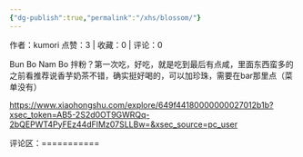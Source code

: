 ```yaml
---
{"dg-publish":true,"permalink":"/xhs/blossom/"}
---
```


作者：kumori
点赞：3   |   收藏：0   |   评论：0

Bun Bo Nam Bo 拌粉？第一次吃，好吃，就是吃到最后有点咸，里面东西蛮多的
之前看推荐说香芋奶茶不错，确实挺好喝的，可以加珍珠，需要在bar那里点（菜单没有）

https://www.xiaohongshu.com/explore/649f44180000000027012b1b?xsec_token=AB5-2S2d0OT9GWRQq-2bQEPWT4PyFEz44dFIMz07SLLBw=&xsec_source=pc_user

评论区：===========

